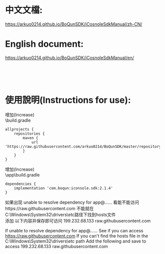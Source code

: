 # 中文文檔:
https://arkuo0214.github.io/BoQunSDK/iCosnoleSdkManual/zh-CN/

# English document: 
https://arkuo0214.github.io/BoQunSDK/iCosnoleSdkManual/en/
<br/>
<br/>
<br/>
<br/>
<br/>
# 使用說明(Instructions for use):  
增加(Increase)  
\build.gradle  


    allprojects {
    	repositories {
    		maven {
    			url 'https://raw.githubusercontent.com/arkuo0214/BoQunSDK/master/repository'
    		}
    	}
    }
    

增加(Increase)    
\app\build.gradle  


    dependencies {
    	implementation 'com.boqun:iconsole.sdk:2.1.4'
    }
    
如果出现 unable to resolve dependency for app@...... 看能不能访问https://raw.githubusercontent.com 不能就在C:\Windows\System32\drivers\etc路径下找到hosts文件  
添加 以下内容并保存即可访问 199.232.68.133 raw.githubusercontent.com  

If unable to resolve dependency for app@...... See if you can access https://raw.githubusercontent.com If you can't find the hosts file in the C:\Windows\System32\drivers\etc path
Add the following and save to access 199.232.68.133 raw.githubusercontent.com

